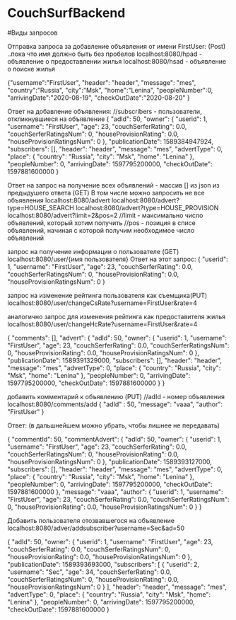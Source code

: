 # CouchSurfBackend

#Виды запросов

Отправка запроса за добавление объявления от имени FirstUser: (Post)
..пока что имя должно быть без пробелов
localhost:8080/hpad - объявление о предоставлении жилья
localhost:8080/hsad - объявление о поиске жилья

{"username":"FirstUser",
"header": "header",
"message": "mes",
"country":"Russia",
"city":"Msk",
"home":"Lenina",
"peopleNumber":0,
"arrivingDate":"2020-08-19",
"checkOutDate":"2020-08-20"
}

Ответ на добавление объявления:
//subscribers - пользователи, откликнувшиеся на объявление
{
    "adId": 50,
    "owner": {
        "userid": 1,
        "username": "FirstUser",
        "age": 23,
        "couchSerferRating": 0.0,
        "couchSerferRatingsNum": 0,
        "houseProvisionRating": 0.0,
        "houseProvisionRatingsNum": 0
    },
    "publicationDate": 1589384947924,
    "subscribers": [],
    "header": "header",
    "message": "mes",
    "advertType": 0,
    "place": {
        "country": "Russia",
        "city": "Msk",
        "home": "Lenina"
    },
    "peopleNumber": 0,
    "arrivingDate": 1597795200000,
    "checkOutDate": 1597881600000
}


Ответ на запрос на получение всех объявлений - массив [] из json из предыдушего ответа (GET)
В том числе можно запросить не все объявления
localhost:8080/advert
localhost:8080/advert?type=HOUSE_SEARCH
localhost:8080/advert?type=HOUSE_PROVISION
localhost:8080/advert?limit=2&pos=2
//limit - максимально число объявлений, который хотим получить
//pos - позиция в списе объявлений, начиная с которой получим необходимое число объявлений

запрос на получение информации о пользователе (GET)
localhost:8080/user/{имя пользователя}
Ответ на этот запрос:
{
    "userid": 1,
    "username": "FirstUser",
    "age": 23,
    "couchSerferRating": 0.0,
    "couchSerferRatingsNum": 0,
    "houseProvisionRating": 0.0,
    "houseProvisionRatingsNum": 0
}


запрос на изменение рейтинга пользователя как съемщика(PUT)
localhost:8080/user/changeCsRate?username=FirstUser&rate=4

аналогично запрос для изменения рейтинга как предоставителя жилья
localhost:8080/user/changeHcRate?username=FirstUser&rate=4

{
    "comments": [],
    "advert": {
        "adId": 50,
        "owner": {
            "userid": 1,
            "username": "FirstUser",
            "age": 23,
            "couchSerferRating": 0.0,
            "couchSerferRatingsNum": 0,
            "houseProvisionRating": 0.0,
            "houseProvisionRatingsNum": 0
        },
        "publicationDate": 1589391329000,
        "subscribers": [],
        "header": "header",
        "message": "mes",
        "advertType": 0,
        "place": {
            "country": "Russia",
            "city": "Msk",
            "home": "Lenina"
        },
        "peopleNumber": 0,
        "arrivingDate": 1597795200000,
        "checkOutDate": 1597881600000
    }
}


добавить комментарий к объявлению (PUT)
//adId - номер объявления
localhost:8080/comments/add
{
	"adId" : 50,
	"message": "vaaa",
	"author": "FirstUser"
}

Ответ: (в дальшнейшем можно убрать, чтобы лишнее не передавать)

{
    "commentId": 50,
    "commentAdvert": {
        "adId": 50,
        "owner": {
            "userid": 1,
            "username": "FirstUser",
            "age": 23,
            "couchSerferRating": 0.0,
            "couchSerferRatingsNum": 0,
            "houseProvisionRating": 0.0,
            "houseProvisionRatingsNum": 0
        },
        "publicationDate": 1589393127000,
        "subscribers": [],
        "header": "header",
        "message": "mes",
        "advertType": 0,
        "place": {
            "country": "Russia",
            "city": "Msk",
            "home": "Lenina"
        },
        "peopleNumber": 0,
        "arrivingDate": 1597795200000,
        "checkOutDate": 1597881600000
    },
    "message": "vaaa",
    "author": {
        "userid": 1,
        "username": "FirstUser",
        "age": 23,
        "couchSerferRating": 0.0,
        "couchSerferRatingsNum": 0,
        "houseProvisionRating": 0.0,
        "houseProvisionRatingsNum": 0
    }
}




Добавить пользователя отозвавшегося на объявление
localhost:8080/adver/addsubscriber?username=Sec&ad=50

{
    "adId": 50,
    "owner": {
        "userid": 1,
        "username": "FirstUser",
        "age": 23,
        "couchSerferRating": 0.0,
        "couchSerferRatingsNum": 0,
        "houseProvisionRating": 0.0,
        "houseProvisionRatingsNum": 0
    },
    "publicationDate": 1589393693000,
    "subscribers": [
        {
            "userid": 2,
            "username": "Sec",
            "age": 34,
            "couchSerferRating": 0.0,
            "couchSerferRatingsNum": 0,
            "houseProvisionRating": 0.0,
            "houseProvisionRatingsNum": 0
        }
    ],
    "header": "header",
    "message": "mes",
    "advertType": 0,
    "place": {
        "country": "Russia",
        "city": "Msk",
        "home": "Lenina"
    },
    "peopleNumber": 0,
    "arrivingDate": 1597795200000,
    "checkOutDate": 1597881600000
}

